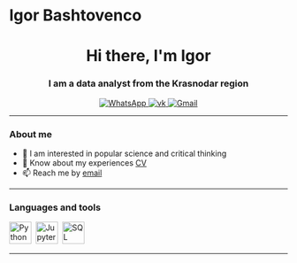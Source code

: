 # Igor Bashtovenco

<div id="header" align="center">
    <h1> Hi there, I'm Igor  </h1>
    <h3> I am a data analyst from the Krasnodar region </h3>
</div>

<div id="socials" align="center">
    <a href="https://wa.me/79897591293">
    <img src="https://img.shields.io/badge/WhatsApp-blue?style=for-the-badge&logo=WhatsApp&logoColor=white" alt="WhatsApp"/>
  </a>
  <a href="https://vk.com/id153100116">
    <img src="https://img.shields.io/badge/vk-blue?style=for-the-badge&logo=vk&logoColor=white" alt="vk"/>
  </a>
  <a href="mailto:ibasht0106@gmail.com">
    <img src="https://img.shields.io/badge/Gmail-blue?style=for-the-badge&logo=Gmail&logoColor=white" alt="Gmail"/>
  </a>
</div>

---

### About me
- 🌱 I am interested in popular science and critical thinking
- 📄 Know about my experiences [CV](cv-link)
- 📫 Reach me by [email](mailto:ibasht0106@gmail.com)

---

### Languages and tools

<img src="https://cdn.jsdelivr.net/gh/devicons/devicon/icons/python/python-original-wordmark.svg" title="Python" width="40" height="40"/>&nbsp;
<img src="https://cdn.jsdelivr.net/gh/devicons/devicon/icons/jupyter/jupyter-original-wordmark.svg" title="Jupyter Notebook" width="40" height="40"/>&nbsp;
<img src="https://cdn.jsdelivr.net/gh/devicons/devicon/icons/postgresql/postgresql-original-wordmark.svg" title="SQL and PostgreSQL" width="40" height="40"/>&nbsp;

---
